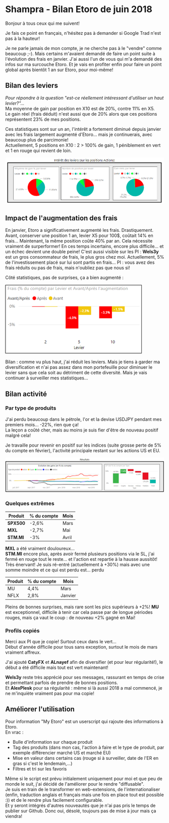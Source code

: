 
# Shampra - Bilan Etoro de juin 2018

Bonjour à tous ceux qui me suivent! 

Je fais ce point en français, n'hésitez pas à demander si Google Trad n'est pas à la hauteur! 

Je ne parle jamais de mon compte, je ne cherche pas à le "vendre" comme beaucoup ;-). 
Mais certains m'avaient demandé de faire un point suite à l'évolution des frais en janvier.
J'ai aussi l'un de vous qui m'a demandé des infos sur ma surcouche Etoro. 
Et je vais en profiter enfin pour faire un point global après bientôt 1 an sur Etoro, pour  moi-même! 

## Bilan des leviers
_Pour répondre à la question "est-ce réellement intéressant d'utiliser un haut levier?"..._  
Ma moyenne de gain par position en X10 est de 20%, contre 11% en X5.  
Le gain réel (frais déduit) n'est aussi que de 20% alors que ces positions représentent 23% de mes positions.

Ces statistiques sont sur un an, l'intérêt a fortement diminué depuis janvier avec les frais largement augmenté d'Etoro... mais je continuerais, avec beaucoup plus de parcimonie!  
Actuellement, 5 positions en X10 : 2 > 100% de gain, 1 péniblement en vert et 1 en rouge qui revient de loin.

![Stats leviers](etoro_levier.png)


## Impact de l'augmentation des frais

En janvier, Etoro a significativement augmenté les frais. Drastiquement.
Avant, conserver une position 1 an, levier X5 pour 100\$, coûtait 14\% en frais...
Maintenant, la même position coûte 40\% par an.
Cela nécessite vraiment de surperformer! En ces temps incertains, encore plus difficile... et un échec devient une double peine!
C'est aussi visible sur les PI : **Wels3y** est un gros consommateur de frais, le plus gros chez moi.
Actuellement, 5% de l'investissement placé sur lui sont partis en frais...
PI : vous avez des frais réduits ou pas de frais, mais n'oubliez pas que nous si!

Côté statistiques, pas de surprises, ça a bien augmenté :

![Stats frais](etoro_evol_frais.png)

Bilan : comme vu plus haut, j'ai réduit les leviers.
Mais je tiens à garder ma diversification et n'ai pas assez dans mon portefeuille pour diminuer le levier sans que cela soit au détriment de cette diversité.
Mais je vais continuer à surveiller mes statistiques...

## Bilan activité


### Par type de produits
J'ai perdu beaucoup dans le pétrole, l'or et la devise USDJPY pendant mes premiers mois... -22%, rien que ça!  
La leçon a coûté cher, mais au moins je suis fier d'être de nouveau positif malgré cela!

Je travaille pour revenir en positif sur les indices (suite grosse perte de 5% du compte en février), l'activité principale restant sur les actions US et EU.

![Stats compte](etoro_resultat.png)

### Quelques extrêmes
Produit|% du compte|Mois
--|--|--
**SPX500**|-2,6%|Mars 
**MXL**|-2,7%|Mai 
**STM.MI**|-3%|Avril 

**MXL** a été vraiment douloureux...  
**STM.MI** encore plus, après avoir fermé plusieurs positions via le SL, j'ai fermé en rouge tout le reste... et l'action est repartie à la hausse aussitôt! Très énervant! Je suis ré-entré (actuellement à +30%) mais avec une somme moindre et ce qui est perdu est... perdu

|Produit|% du compte|Mois| 
|--|--|--| 
|MU|4,4%|Mars
|NFLX|2,8%|Janvier

Pleins de bonnes surprises, mais rare sont les pics supérieurs à +2%!
**MU** est exceptionnel, difficile à tenir car cela passe par de longue périodes rouges, mais ça vaut le coup : de nouveau +2% gagné en Mai!



### Profils copiés  
Merci aux PI que je copie! Surtout ceux dans le vert...  
Début d'année difficile pour tous sans exception, surtout le mois de mars vraiment affreux.

J'ai ajouté **CatyFX** et **ALnayef** afin de diversifier (et pour leur régularité!), le début a été difficile mais tout est vert maintenant!

**Wels3y** reste très apprécié pour ses messages, rassurant en temps de crise et permettant parfois de prendre de bonnes positions.  
Et **AlexPlesk** pour sa régularité : même si là aussi 2018 a mal commencé, je ne m'inquiète vraiment pas pour ma copie!


## Améliorer l'utilisation
Pour information "My Etoro" est un userscript qui rajoute des informations à Etoro.  
En vrac :
-   Bulle d'information sur chaque produit
-   Tag des produits (dans mon cas, l'action à faire et le type de produit, par exemple différencier marché US et marché EU)
-   Mise en valeur dans certains cas (rouge si à surveiller, date de l'ER en gras si c'est le lendemain,...)
-   Filtres et tri sur les favoris

Même si le script est prévu initialement uniquement pour moi et que peu de monde le suit, j'ai décidé de l'améliorer pour le rendre "diffusable".  
Je suis en train de le transformer en web-extensions, de l'internationaliser (enfin, traduction anglais et français mais une fois en place tout est possible :)) et de le rendre plus facilement configurable.  
Et y seront intégrés d'autres nouveautés que je n'ai pas pris le temps de publier sur Github. Donc oui, désolé, toujours pas de mise à jour mais ça viendra!

